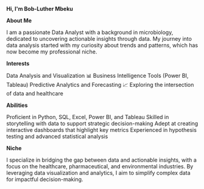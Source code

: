 **Hi, I'm Bob-Luther Mbeku**


**About Me**

I am a passionate Data Analyst with a background in microbiology, dedicated to uncovering actionable insights through data. My journey into data analysis started with my curiosity about trends and patterns, which has now become my professional niche.

**Interests**

Data Analysis and Visualization 📊
Business Intelligence Tools (Power BI, Tableau)
Predictive Analytics and Forecasting 📈
Exploring the intersection of data and healthcare 

**Abilities**

Proficient in Python, SQL, Excel, Power BI, and Tableau
Skilled in storytelling with data to support strategic decision-making
Adept at creating interactive dashboards that highlight key metrics
Experienced in hypothesis testing and advanced statistical analysis

**Niche**

I specialize in bridging the gap between data and actionable insights, with a focus on the healthcare, pharmaceutical, and environmental industries. By leveraging data visualization and analytics, I aim to simplify complex data for impactful decision-making.

